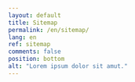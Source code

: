 ```yaml
---
layout: default
title: Sitemap
permalink: /en/sitemap/
lang: en
ref: sitemap
comments: false
position: bottom
alt: "Lorem ipsum dolor sit amut."
---
```

